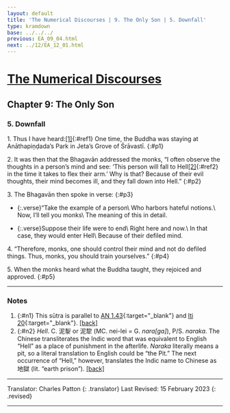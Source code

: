 ```yaml
---
layout: default
title: 'The Numerical Discourses | 9. The Only Son | 5. Downfall'
type: kramdown
base: ../../../
previous: EA_09_04.html
next: ../12/EA_12_01.html
---
```


# [The Numerical Discourses](../index.html)
## Chapter 9: The Only Son
### 5. Downfall

1\. Thus I have heard:[\[1\]](#n1){:#ref1} One time, the Buddha was staying at Anāthapiṇḍada’s Park in Jeta’s Grove of Śrāvastī.
{:#p1}

2\. It was then that the Bhagavān addressed the monks, “I often observe the thoughts in a person’s mind and see: ‘This person will fall to Hell[\[2\]](#n2){:#ref2} in the time it takes to flex their arm.’ Why is that? Because of their evil thoughts, their mind becomes ill, and they fall down into Hell.”
{:#p2}

3\. The Bhagavān then spoke in verse:
{:#p3}

* {:.verse}“Take the example of a person\\
Who harbors hateful notions.\\
Now, I’ll tell you monks\\
The meaning of this in detail.

* {:.verse}Suppose their life were to end\\
Right here and now.\\
In that case, they would enter Hell\\
Because of their defiled mind.

4\. “Therefore, monks, one should control their mind and not do defiled things. Thus, monks, you should train yourselves.”
{:#p4}

5\. When the monks heard what the Buddha taught, they rejoiced and approved.
{:#p5}

---

### Notes

1. {:#n1} This sūtra is parallel to [AN 1.43](https://www.suttacentral.net/an1.43/en/sujato){:target="_blank"} and [Iti 20](https://www.suttacentral.net/iti20/en/sujato){:target="_blank"}. [\[back\]](#ref1)
2. {:#n2} *Hell*. C. 泥㴝 or 泥犂 (MC. nei-lei = G. *nara[ga]*), P/S. *naraka*. The Chinese transliterates the Indic word that was equivalent to English “Hell” as a place of punishment in the afterlife. *Naraka* literally means a pit, so a literal translation to English could be “the Pit.” The next occurrence of “Hell,” however, translates the Indic name to Chinese as 地獄 (lit. “earth prison”). [\[back\]](#ref2)

---

Translator: Charles Patton
{: .translator}
Last Revised: 15 February 2023
{: .revised}

---